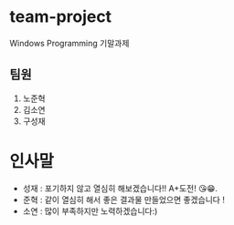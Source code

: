 # team-project

Windows Programming 기말과제

## 팀원

1. 노준혁
2. 김소연
3. 구성재

# 인사말

- 성재 : 포기하지 않고 열심히 해보겠습니다!! A+도전! 😘😁.
- 준혁 : 같이 열심히 해서 좋은 결과물 만들었으면 좋겠습니다 !
- 소연 : 많이 부족하지만 노력하겠습니다:)